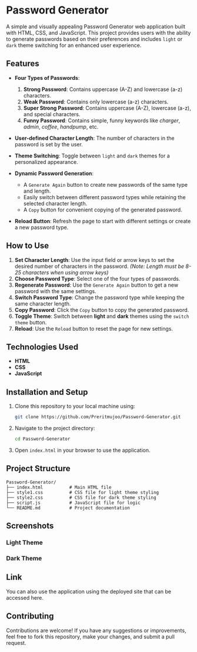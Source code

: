 # Password Generator

A simple and visually appealing Password Generator web application built with HTML, CSS, and JavaScript. This project provides users with the ability to generate passwords based on their preferences and includes `light` or `dark` theme switching for an enhanced user experience.

## Features

- **Four Types of Passwords**:

  1. **Strong Password**: Contains uppercase (A-Z) and lowercase (a-z) characters.
  2. **Weak Password**: Contains only lowercase (a-z) characters.
  3. **Super Strong Password**: Contains uppercase (A-Z), lowercase (a-z), and special characters.
  4. **Funny Password**: Contains simple, funny keywords like *charger*, *admin*, *coffee*, *handpump*, etc.

- **User-defined Character Length**: The number of characters in the password is set by the user.

- **Theme Switching**: Toggle between `light` and `dark` themes for a personalized appearance.

- **Dynamic Password Generation**:

  - A ```Generate Again``` button to create new passwords of the same type and length.
  - Easily switch between different password types while retaining the selected character length.
  - A `Copy` button for convenient copying of the generated password.

- **Reload Button**: Refresh the page to start with different settings or create a new password type.

## How to Use

1. **Set Character Length**: Use the input field or arrow keys to set the desired number of characters in the password. *(Note: Length must be 8-25 characters when using arrow keys)*
2. **Choose Password Type**: Select one of the four types of passwords.
3. **Regenerate Password**: Use the `Generate Again` button to get a new password with the same settings.
4. **Switch Password Type**: Change the password type while keeping the same character length.
5. **Copy Password**: Click the `Copy` button to copy the generated password.
6. **Toggle Theme**: Switch between **light** and **dark** themes using the `switch theme` button.
7. **Reload**: Use the `Reload` button to reset the page for new settings.

## Technologies Used

- **HTML**
- **CSS**
- **JavaScript**

## Installation and Setup

1. Clone this repository to your local machine using:
   ```bash
   git clone https://github.com/Preritmujoo/Password-Generator.git
   ```
2. Navigate to the project directory:
   ```bash
   cd Password-Generator
   ```
3. Open `index.html` in your browser to use the application.

## Project Structure

```
Password-Generator/
├── index.html          # Main HTML file
├── style1.css          # CSS file for light theme styling
├── style2.css          # CSS file for dark theme styling
├── script.js           # JavaScript file for logic
└── README.md           # Project documentation
```

## Screenshots

### Light Theme



### Dark Theme



## Link
You can also use the application using the deployed site that can be accessed here.


## Contributing

Contributions are welcome! If you have any suggestions or improvements, feel free to fork this repository, make your changes, and submit a pull request.